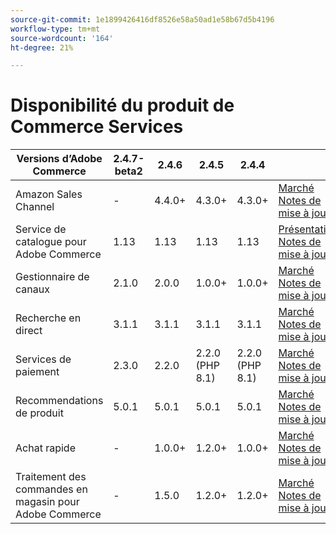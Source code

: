 ```yaml
---
source-git-commit: 1e1899426416df8526e58a50ad1e58b67d5b4196
workflow-type: tm+mt
source-wordcount: '164'
ht-degree: 21%

---
```

# Disponibilité du produit de Commerce Services


<table style="table-layout:auto">
  <thead>
    <tr>
      <th>Versions d’Adobe Commerce</th>
      <th>2.4.7-beta2</th>
      <th>2.4.6</th>
      <th>2.4.5</th>
      <th>2.4.4</th>
      <th></th>
    </tr>
  </thead>
  <tbody>
      <tr>
          <td>Amazon Sales Channel</td>
          <td>-</td>
          <td>4.4.0+</td>
          <td>4.3.0+</td>
          <td>4.3.0+</td>
          <td>
              <a href="https://commercemarketplace.adobe.com/magento-module-amazon.html">Marché</a><br/>
              <a href="https://experienceleague.adobe.com/docs/commerce-channels/amazon/release-notes.html">Notes de mise à jour</a><br/>
          </td>
      </tr>
      <tr>
          <td>Service de catalogue pour Adobe Commerce</td>
          <td>1.13</td>
          <td>1.13</td>
          <td>1.13</td>
          <td>1.13</td>
          <td>
              <a href="https://experienceleague.adobe.com/docs/commerce-merchant-services/catalog-service/guide-overview.html">Présentation</a><br/>
              <a href="https://experienceleague.adobe.com/docs/commerce-merchant-services/catalog-service/release-notes.html">Notes de mise à jour</a><br/>
          </td>
      </tr>
      <tr>
          <td>Gestionnaire de canaux</td>
          <td>2.1.0</td>
          <td>2.0.0</td>
          <td>1.0.0+</td>
          <td>1.0.0+</td>
          <td>
              <a href="https://commercemarketplace.adobe.com/magento-channel-manager.html">Marché</a><br/>
              <a href="https://experienceleague.adobe.com/docs/commerce-channels/channel-manager/release-notes.html">Notes de mise à jour</a><br/>
          </td>
      </tr>
      <tr>
          <td>Recherche en direct</td>
          <td>3.1.1</td>
          <td>3.1.1</td>
          <td>3.1.1</td>
          <td>3.1.1</td>
          <td>
              <a href="https://commercemarketplace.adobe.com/magento-live-search.html">Marché</a><br/>
              <a href="https://experienceleague.adobe.com/docs/commerce-merchant-services/live-search/release-notes.html">Notes de mise à jour</a><br/>
          </td>
      </tr>
      <tr>
          <td>Services de paiement</td>
          <td>2.3.0</td>
          <td>2.2.0</td>
          <td>2.2.0 (PHP 8.1)</td>
          <td>2.2.0 (PHP 8.1)</td>
          <td>
              <a href="https://commercemarketplace.adobe.com/magento-payment-services.html">Marché</a><br/>
              <a href="https://experienceleague.adobe.com/docs/commerce-merchant-services/payment-services/release-notes.html">Notes de mise à jour</a><br/>
          </td>
      </tr>
      <tr>
          <td>Recommendations de produit</td>
          <td>5.0.1</td>
          <td>5.0.1</td>
          <td>5.0.1</td>
          <td>5.0.1</td>
          <td>
              <a href="https://commercemarketplace.adobe.com/magento-product-recommendations.html">Marché</a><br/>
              <a href="https://experienceleague.adobe.com/docs/commerce-merchant-services/product-recommendations/release-notes.html">Notes de mise à jour</a><br/>
          </td>
      </tr>
      <tr>
          <td>Achat rapide</td>
          <td>-</td>
          <td>1.0.0+</td>
          <td>1.2.0+</td>
          <td>1.0.0+</td>
          <td>
              <a href="https://commercemarketplace.adobe.com/magento-quick-checkout.html">Marché</a><br/>
              <a href="https://experienceleague.adobe.com/docs/commerce-merchant-services/product-recommendations/release-notes.html">Notes de mise à jour</a><br/>
          </td>
      </tr>
      <tr>
          <td>Traitement des commandes en magasin pour Adobe Commerce</td>
          <td>-</td>
          <td>1.5.0</td>
          <td>1.2.0+</td>
          <td>1.2.0+</td>
          <td>
              <a href="https://commercemarketplace.adobe.com/store-fulfillment-magento-walmart.html">Marché</a><br/>
              <a href="https://experienceleague.adobe.com/docs/commerce-merchant-services/store-fulfillment/release-notes.html">Notes de mise à jour</a><br/>
          </td>
      </tr>
  </tbody>
</table>
